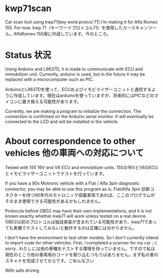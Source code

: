 # kwp71scan
Car scan tool using kwp71(key word protcol 71).I'm making it for Alfa Romeo 155. For now.
kwp 71（キーワードプロトコル71）を使用したカースキャンツール。AlfaRomeo 155用に作成しています。今のところ。

# Status 状況
Using Arduino and L9637D, it is made to communicate with ECU and immobilizer unit. Currently, arduino is used, but in the future it may be replaced with a microcomputer such as PIC.

ArduinoとL9637Dを使って、ECUおよびイモビライザーユニットと通信するように作成しています。現在はarduinoを使っていますが、将来的にはPICなどのマイコンに置き換える可能性があります。

Currently, we are making a program to initialize the connection. The connection is confirmed on the Arduino serial monitor.
It will eventually be connected to the LCD and will be installed in the vehicle.

# About correspondence to other vehicles 他の車両への対応について
Tested with 155 16V and V6 ECU and immobilizer units.
155の16VとV6のECUとイモビライザーユニットでテストを行っています。

If you have a 90s Motronic vehicle with a Fiat / Alfa 3pin diagnostic connector, you may be able to use this program as is.
Fiat/Alfa 3pin 診断コネクターを持つ90年代のモトロニック搭載車両であれば、ここのプログラムがそのまま使用できる可能性があるかもしれません。

Protocols before OBD2 may have their own implementations, and it is not known exactly whether kwp71 will work unless tested on a real device.
OBD2以前のプロトコルは独自実装が含まれている可能性があり、kwp71であっても実機でテストしてみないと動作するかは正確には分かりません。

I don't have the environment to test other models. So I don't currently intend to import code for other vehicles. First, I completed a scanner for my car ;-) sorry..
わたしには他の車種をテストする環境を持っていません。ですので私は現在のところ他の車両用のコードを取り込むつもりはありません。まず私の車のスキャナを完成させてからです。ごめんなさい

With safe driving
